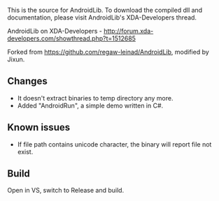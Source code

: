 This is the source for AndroidLib.  To download the compiled dll and documentation, please visit AndroidLib's XDA-Developers thread.

AndroidLib on XDA-Developers - http://forum.xda-developers.com/showthread.php?t=1512685

Forked from https://github.com/regaw-leinad/AndroidLib, modified by Jixun.

## Changes
- It doesn't extract binaries to temp directory any more.
- Added "AndroidRun", a simple demo written in C#.

## Known issues
- If file path contains unicode character, the binary will report file not exist.

## Build
Open in VS, switch to Release and build.